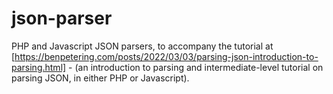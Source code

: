 # json-parser

PHP and Javascript JSON parsers, to accompany the tutorial at [https://benpetering.com/posts/2022/03/03/parsing-json-introduction-to-parsing.html] - (an introduction to parsing and intermediate-level tutorial on parsing JSON, in either PHP or Javascript).


